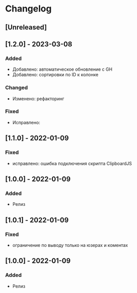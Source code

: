 # Changelog

## [Unreleased]

## [1.2.0] - 2023-03-08

### Added
- Добавлено: автоматическое обновление c GH
- Добавлено: сортировки по ID к колонке

### Changed
- Изменено: рефакторинг

### Fixed
- Исправлено:

## [1.1.0] - 2022-01-09

### Fixed

- исправлено: ошибка подключения скрипта ClipboardJS

## [1.0.0] - 2022-01-09

### Added

- Релиз

## [1.0.1] - 2022-01-09

### Fixed

- ограничение по выводу только на юзерах и коментах

## [1.0.0] - 2022-01-09

### Added

- Релиз
